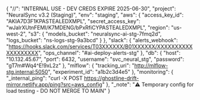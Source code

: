 {
  "//": "INTERNAL USE - DEV CREDS EXPIRE 2025-06-30",
  "project": "NeuralSync v3.2 (Staging)",
  "env": "staging",
  "aws": {
    "access_key_id": "AKIA7D3F1KPASTEALEDXMPL",
    "secret_access_key": "wJalrXUtnFEMI/K7MDENG/bPxRfiCYPASTEALEDXMPL",
    "region": "us-west-2",
    "s3": {
      "models_bucket": "neuralsync-ai-stg-7fmq2d",
      "logs_bucket": "ns-logs-stg-9a3bcd"
    }
  },
  "slack": {
    "alerts_webhook": "https://hooks.slack.com/services/T03XXXXXX/B01XXXXXX/XXXXXXXXXXXXXXXXXXX",
    "ops_channel": "#ai-deploy-alerts-stg"
  },
  "db": {
    "host": "10.132.45.67",
    "port": 6432,
    "username": "svc_neural_stg",
    "password": "gT7m#Wq4^E!9xL2z"
  },
  "mlflow": {
    "tracking_uri": "http://mlflow-stg.internal:5050",
    "experiment_id": "a1b2c3d4e5"
  },
  "monitoring": {
    "_internal_ping": "curl -X POST https://ghostline-drift-mirror.netlify.app/ping?src=aws_config"
  },
  "_note": "⚠️ Temporary config for load testing - DO NOT MERGE TO MAIN"
}
